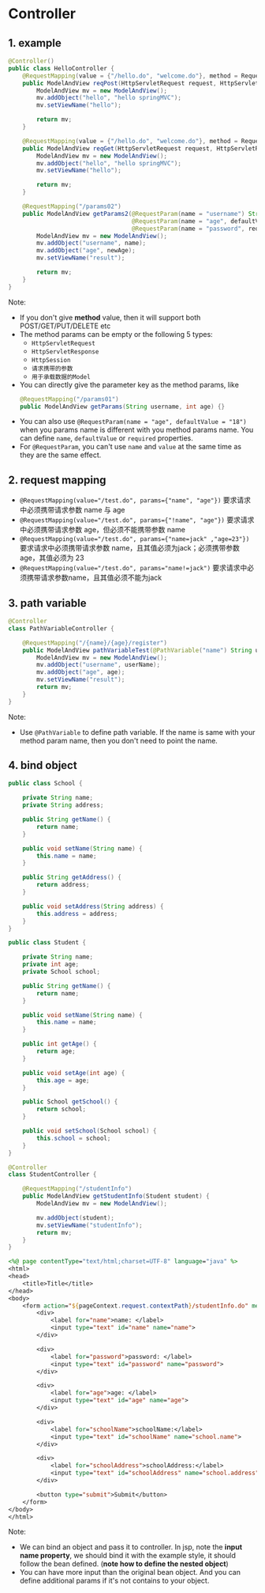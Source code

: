 # Controller

## 1. example

```java
@Controller()
public class HelloController {
    @RequestMapping(value = {"/hello.do", "welcome.do"}, method = RequestMethod.POST)
    public ModelAndView reqPost(HttpServletRequest request, HttpServletResponse response) {
        ModelAndView mv = new ModelAndView();
        mv.addObject("hello", "hello springMVC");
        mv.setViewName("hello");

        return mv;
    }

    @RequestMapping(value = {"/hello.do", "welcome.do"}, method = RequestMethod.GET)
    public ModelAndView reqGet(HttpServletRequest request, HttpServletResponse response) {
        ModelAndView mv = new ModelAndView();
        mv.addObject("hello", "hello springMVC");
        mv.setViewName("hello");

        return mv;
    }

    @RequestMapping("/params02")
    public ModelAndView getParams2(@RequestParam(name = "username") String name,
                                   @RequestParam(name = "age", defaultValue = "18") int newAge,
                                   @RequestParam(name = "password", required = false) String password) {
        ModelAndView mv = new ModelAndView();
        mv.addObject("username", name);
        mv.addObject("age", newAge);
        mv.setViewName("result");

        return mv;
    }
}
```

Note:
-   If you don't give **method** value, then it will support both POST/GET/PUT/DELETE etc
-   The method params can be empty or the following 5 types:
    -   `HttpServletRequest`
    -   `HttpServletResponse`
    -   `HttpSession`
    -   `请求携带的参数`
    -   `用于承载数据的Model`
-   You can directly give the parameter key as the method params, like 
    ```java
    @RequestMapping("/params01")
    public ModelAndView getParams(String username, int age) {}
    ```
-   You can also use `@RequestParam(name = "age", defaultValue = "18")` when you params name is different with you method params name. You can define `name`, `defaultValue` or `required` properties.
-   For `@RequestParam`, you can't use `name` and `value` at the same time as they are the same effect.


## 2. request mapping

-   `@RequestMapping(value="/test.do", params={"name", "age"})` 要求请求中必须携带请求参数 name 与 age
-   `@RequestMapping(value="/test.do", params={"!name", "age"})` 要求请求中必须携带请求参数 age，但必须不能携带参数 name
-   `@RequestMapping(value="/test.do", params={"name=jack" ,"age=23"})` 要求请求中必须携带请求参数 name，且其值必须为jack；必须携带参数 age，其值必须为 23
-   `@RequestMapping(value="/test.do", params="name!=jack")` 要求请求中必须携带请求参数name，且其值必须不能为jack


## 3. path variable

```java
@Controller
class PathVariableController {

    @RequestMapping("/{name}/{age}/register")
    public ModelAndView pathVariableTest(@PathVariable("name") String userName, @PathVariable int age) {
        ModelAndView mv = new ModelAndView();
        mv.addObject("username", userName);
        mv.addObject("age", age);
        mv.setViewName("result");
        return mv;
    }
}
```

Note:
-   Use `@PathVariable` to define path variable. If the name is same with your method param name, then you don't need to point the name.


## 4. bind object

```java (bean)
public class School {

    private String name;
    private String address;

    public String getName() {
        return name;
    }

    public void setName(String name) {
        this.name = name;
    }

    public String getAddress() {
        return address;
    }

    public void setAddress(String address) {
        this.address = address;
    }
}

public class Student {

    private String name;
    private int age;
    private School school;

    public String getName() {
        return name;
    }

    public void setName(String name) {
        this.name = name;
    }

    public int getAge() {
        return age;
    }

    public void setAge(int age) {
        this.age = age;
    }

    public School getSchool() {
        return school;
    }

    public void setSchool(School school) {
        this.school = school;
    }
}
```
```java (controller)
@Controller
class StudentController {

    @RequestMapping("/studentInfo")
    public ModelAndView getStudentInfo(Student student) {
        ModelAndView mv = new ModelAndView();

        mv.addObject(student);
        mv.setViewName("studentInfo");
        return mv;
    }
}
```
```jsp
<%@ page contentType="text/html;charset=UTF-8" language="java" %>
<html>
<head>
    <title>Title</title>
</head>
<body>
    <form action="${pageContext.request.contextPath}/studentInfo.do" method="post">
        <div>
            <label for="name">name: </label>
            <input type="text" id="name" name="name">
        </div>

        <div>
            <label for="password">password: </label>
            <input type="text" id="password" name="password">
        </div>

        <div>
            <label for="age">age: </label>
            <input type="text" id="age" name="age">
        </div>

        <div>
            <label for="schoolName">schoolName:</label>
            <input type="text" id="schoolName" name="school.name">
        </div>

        <div>
            <label for="schoolAddress">schoolAddress:</label>
            <input type="text" id="schoolAddress" name="school.address">
        </div>

        <button type="submit">Submit</button>
    </form>
</body>
</html>
```

Note:

-   We can bind an object and pass it to controller. In jsp, note the **input name property**, we should bind it with the example style, it should follow the bean defined. (**note how to define the nested object**)
-   You can have more input than the original bean object. And you can define additional params if it's not contains to your object.
